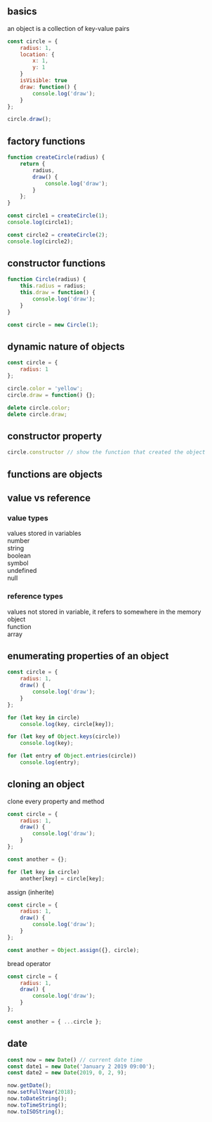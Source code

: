 ## basics
an object is a collection of key-value pairs
```javascript
const circle = {
    radius: 1,
    location: {
        x: 1,
        y: 1
    }
    isVisible: true
    draw: function() {
        console.log('draw');
    }
};

circle.draw();
```
## factory functions
```javascript
function createCircle(radius) {
    return {
        radius,
        draw() {
            console.log('draw');
        }
    };
}

const circle1 = createCircle(1);
console.log(circle1);

const circle2 = createCircle(2);
console.log(circle2);
```
## constructor functions
```javascript
function Circle(radius) {
    this.radius = radius;
    this.draw = function() {
        console.log('draw');
    }
}

const circle = new Circle(1);
```
## dynamic nature of objects
```javascript
const circle = {
    radius: 1
};

circle.color = 'yellow';
circle.draw = function() {};

delete circle.color;
delete circle.draw;
```
## constructor property
```javascript
circle.constructor // show the function that created the object
```
## functions are objects
## value vs reference
### value types
values stored in variables   
number   
string   
boolean   
symbol   
undefined   
null   
### reference types
values not stored in variable, it refers to somewhere in the memory   
object   
function   
array   
## enumerating properties of an object
```javascript
const circle = {
    radius: 1,
    draw() {
        console.log('draw');
    }
};

for (let key in circle)
    console.log(key, circle[key]);

for (let key of Object.keys(circle))
    console.log(key);

for (let entry of Object.entries(circle))
    console.log(entry);
```
## cloning an object
clone every property and method
```javascript
const circle = {
    radius: 1,
    draw() {
        console.log('draw');
    }
};

const another = {};

for (let key in circle)
    another[key] = circle[key];
```
assign (inherite)
```javascript
const circle = {
    radius: 1,
    draw() {
        console.log('draw');
    }
};

const another = Object.assign({}, circle);
```
bread operator
```javascript
const circle = {
    radius: 1,
    draw() {
        console.log('draw');
    }
};

const another = { ...circle };
```
## date
```javascript
const now = new Date() // current date time
const date1 = new Date('January 2 2019 09:00');
const date2 = new Date(2019, 0, 2, 9);

now.getDate();
now.setFullYear(2018);
now.toDateString();
now.toTimeString();
now.toISOString();
```
